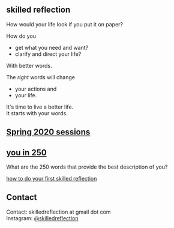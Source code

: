 ## skilled reflection  

How would your life look
if you put it on paper?

How do you  
- get what you need and want?
- clarify and direct your life?

With better words.

The *right* words will change  
  - your actions and 
  - your life.

It's time to live a better life.  
It starts with your words.

## [Spring 2020 sessions](club_meetings.md)


## [you in 250](self250.md)
What are the 250 words that provide the best description of you? 

[how to do your first skilled reflection](self250.md)


## Contact 

Contact: 
skilledreflection at gmail dot com  
Instagram: [@skilledreflection](https://www.instagram.com/skilledreflection/)

